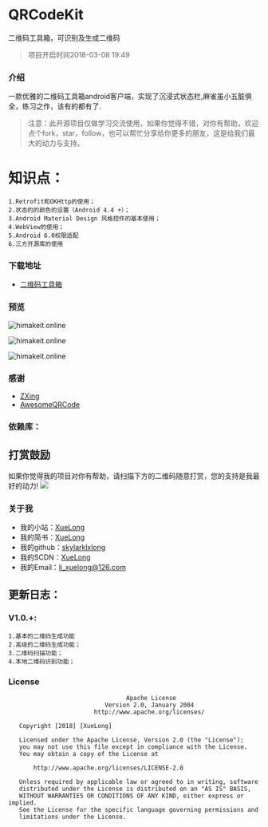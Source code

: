 # QRCodeKit
二维码工具箱，可识别及生成二维码

> 项目开启时间2018-03-08 19:49

### 介绍
一款优雅的二维码工具箱android客户端，实现了沉浸式状态栏,麻雀虽小五脏俱全，练习之作，该有的都有了.
> 注意：此开源项目仅做学习交流使用，如果你觉得不错，对你有帮助，欢迎点个fork，star，follow，也可以帮忙分享给你更多的朋友，这是给我们最大的动力与支持。

# 知识点：
    1.Retrofit和OKHttp的使用；
    2.状态的的颜色的设置（Android 4.4 +）；
    3.Android Material Design 风格控件的基本使用；
    4.WebView的使用；
    5.Android 6.0权限适配
    6.三方开源库的使用



### 下载地址
 - [二维码工具箱](http://fir.im/qrcodekit)

### 预览
![himakeit.online](https://raw.githubusercontent.com/skylarklxlong/QRCodeKit/master/art/qrcode1.png)


![himakeit.online](https://raw.githubusercontent.com/skylarklxlong/QRCodeKit/master/art/qrcode2.png)


![himakeit.online](https://raw.githubusercontent.com/skylarklxlong/QRCodeKit/master/art/qrcode3.png)


### 感谢
 - [ZXing](https://github.com/zxing/zxing)
 - [AwesomeQRCode](https://github.com/SumiMakito/AwesomeQRCode)
 
### 依赖库：
 
 
## 打赏鼓励
如果你觉得我的项目对你有帮助，请扫描下方的二维码随意打赏，您的支持是我最好的动力!
![](/art/collent_money.png)

### 关于我
 - 我的小站：[XueLong](http://himakeit.online)
 - 我的简书：[XueLong](https://www.jianshu.com/u/79aac2bcf7f2/)
 - 我的github：[skylarklxlong](https://github.com/skylarklxlong)
 - 我的SCDN：[XueLong](http://blog.csdn.net/qq_27888241/)
 - 我的Email：li_xuelong@126.com


## 更新日志：

### V1.0.+:
    1.基本的二维码生成功能
    2.高级的二维码生成功能；
    3.二维码扫描功能；
    4.本地二维码识别功能；
    
    
### License

```
                                 Apache License
                           Version 2.0, January 2004
                        http://www.apache.org/licenses/

   Copyright [2018] [XueLong]

   Licensed under the Apache License, Version 2.0 (the "License");
   you may not use this file except in compliance with the License.
   You may obtain a copy of the License at

       http://www.apache.org/licenses/LICENSE-2.0

   Unless required by applicable law or agreed to in writing, software
   distributed under the License is distributed on an "AS IS" BASIS,
   WITHOUT WARRANTIES OR CONDITIONS OF ANY KIND, either express or implied.
   See the License for the specific language governing permissions and
   limitations under the License.


```